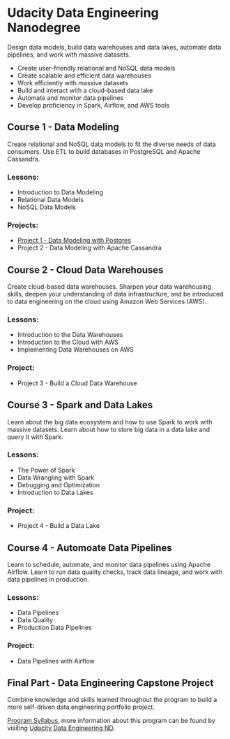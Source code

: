 # Udacity Data Engineering Nanodegree

Design data models, build data warehouses and data lakes, automate data pipelines, and work with massive datasets. 

* Create user-friendly relational and NoSQL data models
* Create scalable and efficient data warehouses
* Work efficiently with massive datasets
* Build and interact with a cloud-based data lake
* Automate and monitor data pipelines
* Develop proficiency in Spark, Airflow, and AWS tools


## Course 1 - Data Modeling 
Create relational and NoSQL data models to fit the diverse needs of data consumers. Use ETL to build databases in PostgreSQL and Apache Cassandra.

### Lessons:
* Introduction to Data Modeling 
* Relational Data Models
* NoSQL Data Models

### Projects:
* [Project 1 - Data Modeling with Postgres](https://github.com/phphoebe/Udacity-Data-Engineering-Nanodegree/tree/master/Project%201-Data%20Modeling%20with%20Postgres)
* Project 2 - Data Modeling with Apache Cassandra


## Course 2 - Cloud Data Warehouses
Create cloud-based data warehouses. Sharpen your data warehousing skills, deepen your understanding of data infrastructure, and be introduced to data engineering on the cloud using Amazon Web Services (AWS).

### Lessons:
* Introduction to the Data Warehouses
* Introduction to the Cloud with AWS
* Implementing Data Warehouses on AWS

### Project:
* Project 3 - Build a Cloud Data Warehouse 


## Course 3 - Spark and Data Lakes 
Learn about the big data ecosystem and how to use Spark to work with massive datasets. Learn about how to store big data in a data lake and query it with Spark.

### Lessons:
* The Power of Spark
* Data Wrangling with Spark
* Debugging and Optimization
* Introduction to Data Lakes

### Project:
* Project 4 - Build a Data Lake


## Course 4 - Automoate Data Pipelines
Learn to schedule, automate, and monitor data pipelines using Apache Airflow. Learn to run data quality checks, track data lineage, and work with data pipelines in production.

### Lessons: 
* Data Pipelines
* Data Quality
* Production Data Pipelines


### Project:
* Data Pipelines with Airflow


## Final Part - Data Engineering Capstone Project 
Combine knowledge and skills learned throughout the program to build a more self-driven data engineering portfolio project.


[Program Syllabus](https://github.com/phphoebe/Udacity-Data-Engineering-Nanodegree/blob/master/Data%2BEngineering%2BNanodegree%2BProgram%2BSyllabus.pdf), more information about this program can be found by visiting [Udacity Data Engineering ND](https://www.udacity.com/course/data-engineer-nanodegree--nd027).
